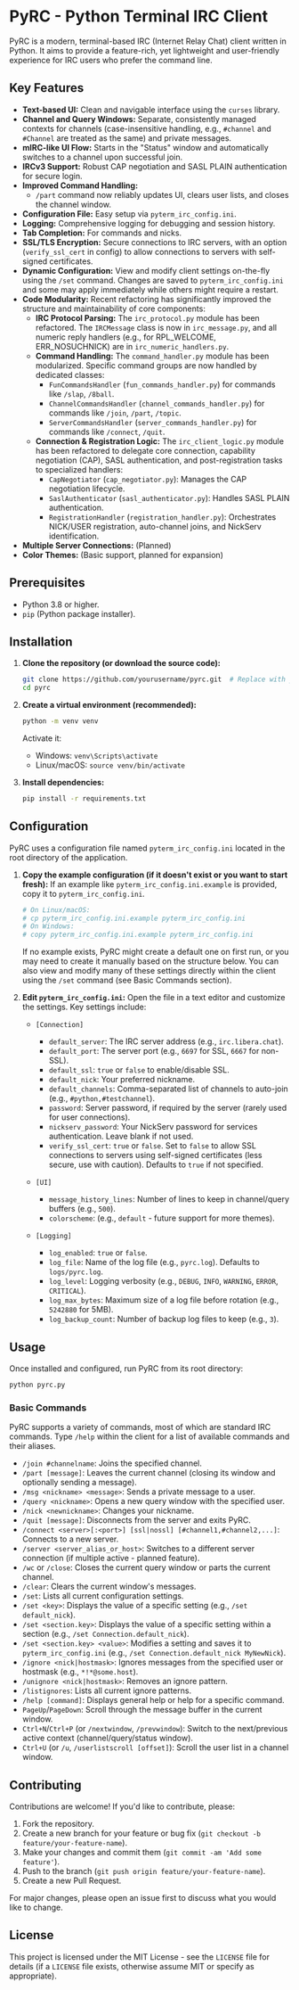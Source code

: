 # PyRC - Python Terminal IRC Client

PyRC is a modern, terminal-based IRC (Internet Relay Chat) client written in Python. It aims to provide a feature-rich, yet lightweight and user-friendly experience for IRC users who prefer the command line.

## Key Features

- **Text-based UI:** Clean and navigable interface using the `curses` library.
- **Channel and Query Windows:** Separate, consistently managed contexts for channels (case-insensitive handling, e.g., `#channel` and `#Channel` are treated as the same) and private messages.
- **mIRC-like UI Flow:** Starts in the "Status" window and automatically switches to a channel upon successful join.
- **IRCv3 Support:** Robust CAP negotiation and SASL PLAIN authentication for secure login.
- **Improved Command Handling:**
  - `/part` command now reliably updates UI, clears user lists, and closes the channel window.
- **Configuration File:** Easy setup via `pyterm_irc_config.ini`.
- **Logging:** Comprehensive logging for debugging and session history.
- **Tab Completion:** For commands and nicks.
- **SSL/TLS Encryption:** Secure connections to IRC servers, with an option (`verify_ssl_cert` in config) to allow connections to servers with self-signed certificates.
- **Dynamic Configuration:** View and modify client settings on-the-fly using the `/set` command. Changes are saved to `pyterm_irc_config.ini` and some may apply immediately while others might require a restart.
- **Code Modularity:** Recent refactoring has significantly improved the structure and maintainability of core components:
  - **IRC Protocol Parsing:** The `irc_protocol.py` module has been refactored. The `IRCMessage` class is now in `irc_message.py`, and all numeric reply handlers (e.g., for RPL_WELCOME, ERR_NOSUCHNICK) are in `irc_numeric_handlers.py`.
  - **Command Handling:** The `command_handler.py` module has been modularized. Specific command groups are now handled by dedicated classes:
    - `FunCommandsHandler` (`fun_commands_handler.py`) for commands like `/slap`, `/8ball`.
    - `ChannelCommandsHandler` (`channel_commands_handler.py`) for commands like `/join`, `/part`, `/topic`.
    - `ServerCommandsHandler` (`server_commands_handler.py`) for commands like `/connect`, `/quit`.
  - **Connection & Registration Logic:** The `irc_client_logic.py` module has been refactored to delegate core connection, capability negotiation (CAP), SASL authentication, and post-registration tasks to specialized handlers:
    - `CapNegotiator` (`cap_negotiator.py`): Manages the CAP negotiation lifecycle.
    - `SaslAuthenticator` (`sasl_authenticator.py`): Handles SASL PLAIN authentication.
    - `RegistrationHandler` (`registration_handler.py`): Orchestrates NICK/USER registration, auto-channel joins, and NickServ identification.
- **Multiple Server Connections:** (Planned)
- **Color Themes:** (Basic support, planned for expansion)

## Prerequisites

- Python 3.8 or higher.
- `pip` (Python package installer).

## Installation

1.  **Clone the repository (or download the source code):**

    ```bash
    git clone https://github.com/yourusername/pyrc.git  # Replace with your actual repository URL
    cd pyrc
    ```

2.  **Create a virtual environment (recommended):**

    ```bash
    python -m venv venv
    ```

    Activate it:

    - Windows: `venv\Scripts\activate`
    - Linux/macOS: `source venv/bin/activate`

3.  **Install dependencies:**
    ```bash
    pip install -r requirements.txt
    ```

## Configuration

PyRC uses a configuration file named `pyterm_irc_config.ini` located in the root directory of the application.

1.  **Copy the example configuration (if it doesn't exist or you want to start fresh):**
    If an example like `pyterm_irc_config.ini.example` is provided, copy it to `pyterm_irc_config.ini`.

    ```bash
    # On Linux/macOS:
    # cp pyterm_irc_config.ini.example pyterm_irc_config.ini
    # On Windows:
    # copy pyterm_irc_config.ini.example pyterm_irc_config.ini
    ```

    If no example exists, PyRC might create a default one on first run, or you may need to create it manually based on the structure below.
    You can also view and modify many of these settings directly within the client using the `/set` command (see Basic Commands section).

2.  **Edit `pyterm_irc_config.ini`:**
    Open the file in a text editor and customize the settings. Key settings include:

    - `[Connection]`

      - `default_server`: The IRC server address (e.g., `irc.libera.chat`).
      - `default_port`: The server port (e.g., `6697` for SSL, `6667` for non-SSL).
      - `default_ssl`: `true` or `false` to enable/disable SSL.
      - `default_nick`: Your preferred nickname.
      - `default_channels`: Comma-separated list of channels to auto-join (e.g., `#python,#testchannel`).
      - `password`: Server password, if required by the server (rarely used for user connections).
      - `nickserv_password`: Your NickServ password for services authentication. Leave blank if not used.
      - `verify_ssl_cert`: `true` or `false`. Set to `false` to allow SSL connections to servers using self-signed certificates (less secure, use with caution). Defaults to `true` if not specified.

    - `[UI]`

      - `message_history_lines`: Number of lines to keep in channel/query buffers (e.g., `500`).
      - `colorscheme`: (e.g., `default` - future support for more themes).

    - `[Logging]`
      - `log_enabled`: `true` or `false`.
      - `log_file`: Name of the log file (e.g., `pyrc.log`). Defaults to `logs/pyrc.log`.
      - `log_level`: Logging verbosity (e.g., `DEBUG`, `INFO`, `WARNING`, `ERROR`, `CRITICAL`).
      - `log_max_bytes`: Maximum size of a log file before rotation (e.g., `5242880` for 5MB).
      - `log_backup_count`: Number of backup log files to keep (e.g., `3`).

## Usage

Once installed and configured, run PyRC from its root directory:

```bash
python pyrc.py
```

### Basic Commands

PyRC supports a variety of commands, most of which are standard IRC commands. Type `/help` within the client for a list of available commands and their aliases.

- `/join #channelname`: Joins the specified channel.
- `/part [message]`: Leaves the current channel (closing its window and optionally sending a message).
- `/msg <nickname> <message>`: Sends a private message to a user.
- `/query <nickname>`: Opens a new query window with the specified user.
- `/nick <newnickname>`: Changes your nickname.
- `/quit [message]`: Disconnects from the server and exits PyRC.
- `/connect <server>[:<port>] [ssl|nossl] [#channel1,#channel2,...]`: Connects to a new server.
- `/server <server_alias_or_host>`: Switches to a different server connection (if multiple active - planned feature).
- `/wc` or `/close`: Closes the current query window or parts the current channel.
- `/clear`: Clears the current window's messages.
- `/set`: Lists all current configuration settings.
- `/set <key>`: Displays the value of a specific setting (e.g., `/set default_nick`).
- `/set <section.key>`: Displays the value of a specific setting within a section (e.g., `/set Connection.default_nick`).
- `/set <section.key> <value>`: Modifies a setting and saves it to `pyterm_irc_config.ini` (e.g., `/set Connection.default_nick MyNewNick`).
- `/ignore <nick|hostmask>`: Ignores messages from the specified user or hostmask (e.g., `*!*@some.host`).
- `/unignore <nick|hostmask>`: Removes an ignore pattern.
- `/listignores`: Lists all current ignore patterns.
- `/help [command]`: Displays general help or help for a specific command.
- `PageUp`/`PageDown`: Scroll through the message buffer in the current window.
- `Ctrl+N`/`Ctrl+P` (or `/nextwindow`, `/prevwindow`): Switch to the next/previous active context (channel/query/status window).
- `Ctrl+U` (or `/u`, `/userlistscroll [offset]`): Scroll the user list in a channel window.

## Contributing

Contributions are welcome! If you'd like to contribute, please:

1.  Fork the repository.
2.  Create a new branch for your feature or bug fix (`git checkout -b feature/your-feature-name`).
3.  Make your changes and commit them (`git commit -am 'Add some feature'`).
4.  Push to the branch (`git push origin feature/your-feature-name`).
5.  Create a new Pull Request.

For major changes, please open an issue first to discuss what you would like to change.

## License

This project is licensed under the MIT License - see the `LICENSE` file for details (if a `LICENSE` file exists, otherwise assume MIT or specify as appropriate).
